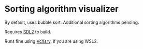 # Sorting algorithm visualizer

By default, uses bubble sort. Additional sorting algorithms pending.  

Requires [SDL2](https://wiki.libsdl.org/Installation) to build.  

Runs fine using [VcXsrv](https://sourceforge.net/projects/vcxsrv/), if you are using WSL2.  